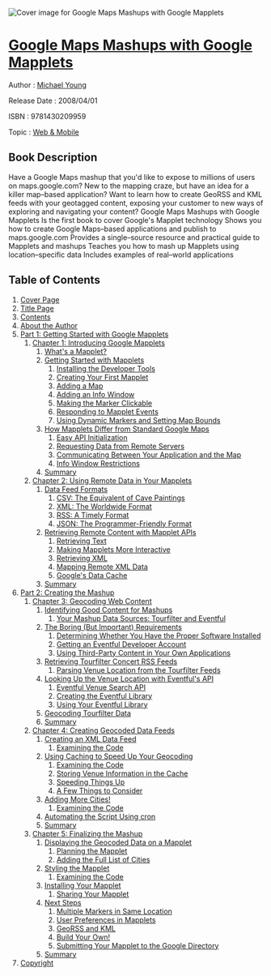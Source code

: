 ![Cover image for Google Maps Mashups with Google Mapplets](https://imgdetail.ebookreading.net/cover/cover/web_mobile/EB9781430209959.jpg)

[Google Maps Mashups with Google Mapplets](https://ebookreading.net/view/book/Google+Maps+Mashups+with+Google+Mapplets-EB9781430209959_1.html "Google Maps Mashups with Google Mapplets")
====================================================================================================================

Author : [Michael Young](https://ebookreading.net/search/author/Michael+Young)

Release Date : 2008/04/01

ISBN : 9781430209959

Topic : [Web & Mobile](https://ebookreading.net/search/category/web-mobile)

Book Description
-----------------

Have a Google Maps mashup that you'd like to expose to millions of users on maps.google.com? New to the mapping craze, but have an idea for a killer map–based application? Want to learn how to create GeoRSS and KML feeds with your geotagged content, exposing your customer to new ways of exploring and navigating your content?
Google Maps Mashups with Google Mapplets
Is the first book to cover Google's Mapplet technology
Shows you how to create Google Maps–based applications and publish to maps.google.com
Provides a single–source resource and practical guide to Mapplets and mashups
Teaches you how to mash up Mapplets using location–specific data
Includes examples of real–world applications
              
Table of Contents
-----------------

1. [Cover Page](https://ebookreading.net/view/book/Google+Maps+Mashups+with+Google+Mapplets-EB9781430209959_1.html)
1. [Title Page](https://ebookreading.net/view/book/Google+Maps+Mashups+with+Google+Mapplets-EB9781430209959_2.html)
1. [Contents](https://ebookreading.net/view/book/Google+Maps+Mashups+with+Google+Mapplets-EB9781430209959_3.html#contents)
1. [About the Author](https://ebookreading.net/view/book/Google+Maps+Mashups+with+Google+Mapplets-EB9781430209959_4.html#google_maps_mashups)
1. [Part 1: Getting Started with Google Mapplets](https://ebookreading.net/view/book/Google+Maps+Mashups+with+Google+Mapplets-EB9781430209959_5.html#getting_started_wit)
    1. [Chapter 1: Introducing Google Mapplets](https://ebookreading.net/view/book/Google+Maps+Mashups+with+Google+Mapplets-EB9781430209959_5.html#introducing_google_)
        1. [What&#39;s a Mapplet?](https://ebookreading.net/view/book/Google+Maps+Mashups+with+Google+Mapplets-EB9781430209959_5.html#what_apostrophy_s_a)
        1. [Getting Started with Mapplets](https://ebookreading.net/view/book/Google+Maps+Mashups+with+Google+Mapplets-EB9781430209959_5.html#getting_started_wit)
            1. [Installing the Developer Tools](https://ebookreading.net/view/book/Google+Maps+Mashups+with+Google+Mapplets-EB9781430209959_5.html#installing_the_deve)
            1. [Creating Your First Mapplet](https://ebookreading.net/view/book/Google+Maps+Mashups+with+Google+Mapplets-EB9781430209959_5.html#creating_your_first)
            1. [Adding a Map](https://ebookreading.net/view/book/Google+Maps+Mashups+with+Google+Mapplets-EB9781430209959_5.html#adding_a_map)
            1. [Adding an Info Window](https://ebookreading.net/view/book/Google+Maps+Mashups+with+Google+Mapplets-EB9781430209959_5.html#adding_an_info_wind)
            1. [Making the Marker Clickable](https://ebookreading.net/view/book/Google+Maps+Mashups+with+Google+Mapplets-EB9781430209959_5.html#making_the_marker_c)
            1. [Responding to Mapplet Events](https://ebookreading.net/view/book/Google+Maps+Mashups+with+Google+Mapplets-EB9781430209959_5.html#responding_to_mappl)
            1. [Using Dynamic Markers and Setting Map Bounds](https://ebookreading.net/view/book/Google+Maps+Mashups+with+Google+Mapplets-EB9781430209959_5.html#using_dynamic_marke)
        1. [How Mapplets Differ from Standard Google Maps](https://ebookreading.net/view/book/Google+Maps+Mashups+with+Google+Mapplets-EB9781430209959_5.html#how_mapplets_differ)
            1. [Easy API Initialization](https://ebookreading.net/view/book/Google+Maps+Mashups+with+Google+Mapplets-EB9781430209959_5.html#easy_api_initializa)
            1. [Requesting Data from Remote Servers](https://ebookreading.net/view/book/Google+Maps+Mashups+with+Google+Mapplets-EB9781430209959_5.html#requesting_data_fro)
            1. [Communicating Between Your Application and the Map](https://ebookreading.net/view/book/Google+Maps+Mashups+with+Google+Mapplets-EB9781430209959_5.html#communicating_betwe)
            1. [Info Window Restrictions](https://ebookreading.net/view/book/Google+Maps+Mashups+with+Google+Mapplets-EB9781430209959_5.html#info_window_restric)
        1. [Summary](https://ebookreading.net/view/book/Google+Maps+Mashups+with+Google+Mapplets-EB9781430209959_5.html#summary)
    1. [Chapter 2: Using Remote Data in Your Mapplets](https://ebookreading.net/view/book/Google+Maps+Mashups+with+Google+Mapplets-EB9781430209959_6.html#using_remote_data_i)
        1. [Data Feed Formats](https://ebookreading.net/view/book/Google+Maps+Mashups+with+Google+Mapplets-EB9781430209959_6.html#data_feed_formats)
            1. [CSV: The Equivalent of Cave Paintings](https://ebookreading.net/view/book/Google+Maps+Mashups+with+Google+Mapplets-EB9781430209959_6.html#csv_colon_the_equiv)
            1. [XML: The Worldwide Format](https://ebookreading.net/view/book/Google+Maps+Mashups+with+Google+Mapplets-EB9781430209959_6.html#xml_colon_the_world)
            1. [RSS: A Timely Format](https://ebookreading.net/view/book/Google+Maps+Mashups+with+Google+Mapplets-EB9781430209959_6.html#rss_colon_a_timely_)
            1. [JSON: The Programmer-Friendly Format](https://ebookreading.net/view/book/Google+Maps+Mashups+with+Google+Mapplets-EB9781430209959_6.html#json_colon_the_prog)
        1. [Retrieving Remote Content with Mapplet APIs](https://ebookreading.net/view/book/Google+Maps+Mashups+with+Google+Mapplets-EB9781430209959_6.html#retrieving_remote_c)
            1. [Retrieving Text](https://ebookreading.net/view/book/Google+Maps+Mashups+with+Google+Mapplets-EB9781430209959_6.html#retrieving_text)
            1. [Making Mapplets More Interactive](https://ebookreading.net/view/book/Google+Maps+Mashups+with+Google+Mapplets-EB9781430209959_6.html#making_mapplets_mor)
            1. [Retrieving XML](https://ebookreading.net/view/book/Google+Maps+Mashups+with+Google+Mapplets-EB9781430209959_6.html#retrieving_xml)
            1. [Mapping Remote XML Data](https://ebookreading.net/view/book/Google+Maps+Mashups+with+Google+Mapplets-EB9781430209959_6.html#mapping_remote_xml_)
            1. [Google&#39;s Data Cache](https://ebookreading.net/view/book/Google+Maps+Mashups+with+Google+Mapplets-EB9781430209959_6.html#google_apostrophy_s)
        1. [Summary](https://ebookreading.net/view/book/Google+Maps+Mashups+with+Google+Mapplets-EB9781430209959_6.html#summary-id1)
1. [Part 2: Creating the Mashup](https://ebookreading.net/view/book/Google+Maps+Mashups+with+Google+Mapplets-EB9781430209959_7.html#creating_the_mashup)
    1. [Chapter 3: Geocoding Web Content](https://ebookreading.net/view/book/Google+Maps+Mashups+with+Google+Mapplets-EB9781430209959_7.html#geocoding_web_conte)
        1. [Identifying Good Content for Mashups](https://ebookreading.net/view/book/Google+Maps+Mashups+with+Google+Mapplets-EB9781430209959_7.html#identifying_good_co)
            1. [Your Mashup Data Sources: Tourfilter and Eventful](https://ebookreading.net/view/book/Google+Maps+Mashups+with+Google+Mapplets-EB9781430209959_7.html#your_mashup_data_so)
        1. [The Boring (But Important) Requirements](https://ebookreading.net/view/book/Google+Maps+Mashups+with+Google+Mapplets-EB9781430209959_7.html#the_boring_open_par)
            1. [Determining Whether You Have the Proper Software Installed](https://ebookreading.net/view/book/Google+Maps+Mashups+with+Google+Mapplets-EB9781430209959_7.html#determining_whether)
            1. [Getting an Eventful Developer Account](https://ebookreading.net/view/book/Google+Maps+Mashups+with+Google+Mapplets-EB9781430209959_7.html#getting_an_eventful)
            1. [Using Third-Party Content in Your Own Applications](https://ebookreading.net/view/book/Google+Maps+Mashups+with+Google+Mapplets-EB9781430209959_7.html#using_third-party_c)
        1. [Retrieving Tourfilter Concert RSS Feeds](https://ebookreading.net/view/book/Google+Maps+Mashups+with+Google+Mapplets-EB9781430209959_7.html#retrieving_tourfilt)
            1. [Parsing Venue Location from the Tourfilter Feeds](https://ebookreading.net/view/book/Google+Maps+Mashups+with+Google+Mapplets-EB9781430209959_7.html#parsing_venue_locat)
        1. [Looking Up the Venue Location with Eventful&#39;s API](https://ebookreading.net/view/book/Google+Maps+Mashups+with+Google+Mapplets-EB9781430209959_7.html#looking_up_the_venu)
            1. [Eventful Venue Search API](https://ebookreading.net/view/book/Google+Maps+Mashups+with+Google+Mapplets-EB9781430209959_7.html#eventful_venue_sear)
            1. [Creating the Eventful Library](https://ebookreading.net/view/book/Google+Maps+Mashups+with+Google+Mapplets-EB9781430209959_7.html#creating_the_eventf)
            1. [Using Your Eventful Library](https://ebookreading.net/view/book/Google+Maps+Mashups+with+Google+Mapplets-EB9781430209959_7.html#using_your_eventful)
        1. [Geocoding Tourfilter Data](https://ebookreading.net/view/book/Google+Maps+Mashups+with+Google+Mapplets-EB9781430209959_7.html#geocoding_tourfilte)
        1. [Summary](https://ebookreading.net/view/book/Google+Maps+Mashups+with+Google+Mapplets-EB9781430209959_7.html#summary-id2)
    1. [Chapter 4: Creating Geocoded Data Feeds](https://ebookreading.net/view/book/Google+Maps+Mashups+with+Google+Mapplets-EB9781430209959_8.html#creating_geocoded_d)
        1. [Creating an XML Data Feed](https://ebookreading.net/view/book/Google+Maps+Mashups+with+Google+Mapplets-EB9781430209959_8.html#creating_an_xml_dat)
            1. [Examining the Code](https://ebookreading.net/view/book/Google+Maps+Mashups+with+Google+Mapplets-EB9781430209959_8.html#examining_the_code)
        1. [Using Caching to Speed Up Your Geocoding](https://ebookreading.net/view/book/Google+Maps+Mashups+with+Google+Mapplets-EB9781430209959_8.html#using_caching_to_sp)
            1. [Examining the Code](https://ebookreading.net/view/book/Google+Maps+Mashups+with+Google+Mapplets-EB9781430209959_8.html#examining_the_code-)
            1. [Storing Venue Information in the Cache](https://ebookreading.net/view/book/Google+Maps+Mashups+with+Google+Mapplets-EB9781430209959_8.html#storing_venue_infor)
            1. [Speeding Things Up](https://ebookreading.net/view/book/Google+Maps+Mashups+with+Google+Mapplets-EB9781430209959_8.html#speeding_things_up)
            1. [A Few Things to Consider](https://ebookreading.net/view/book/Google+Maps+Mashups+with+Google+Mapplets-EB9781430209959_8.html#a_few_things_to_con)
        1. [Adding More Cities!](https://ebookreading.net/view/book/Google+Maps+Mashups+with+Google+Mapplets-EB9781430209959_8.html#adding_more_cities_)
            1. [Examining the Code](https://ebookreading.net/view/book/Google+Maps+Mashups+with+Google+Mapplets-EB9781430209959_8.html#examining_the_code-)
        1. [Automating the Script Using cron](https://ebookreading.net/view/book/Google+Maps+Mashups+with+Google+Mapplets-EB9781430209959_8.html#automating_the_scri)
        1. [Summary](https://ebookreading.net/view/book/Google+Maps+Mashups+with+Google+Mapplets-EB9781430209959_8.html#summary-id3)
    1. [Chapter 5: Finalizing the Mashup](https://ebookreading.net/view/book/Google+Maps+Mashups+with+Google+Mapplets-EB9781430209959_9.html#finalizing_the_mash)
        1. [Displaying the Geocoded Data on a Mapplet](https://ebookreading.net/view/book/Google+Maps+Mashups+with+Google+Mapplets-EB9781430209959_9.html#displaying_the_geoc)
            1. [Planning the Mapplet](https://ebookreading.net/view/book/Google+Maps+Mashups+with+Google+Mapplets-EB9781430209959_9.html#planning_the_mapple)
            1. [Adding the Full List of Cities](https://ebookreading.net/view/book/Google+Maps+Mashups+with+Google+Mapplets-EB9781430209959_9.html#adding_the_full_lis)
        1. [Styling the Mapplet](https://ebookreading.net/view/book/Google+Maps+Mashups+with+Google+Mapplets-EB9781430209959_9.html#styling_the_mapplet)
            1. [Examining the Code](https://ebookreading.net/view/book/Google+Maps+Mashups+with+Google+Mapplets-EB9781430209959_9.html#examining_the_code-)
        1. [Installing Your Mapplet](https://ebookreading.net/view/book/Google+Maps+Mashups+with+Google+Mapplets-EB9781430209959_9.html#installing_your_map)
            1. [Sharing Your Mapplet](https://ebookreading.net/view/book/Google+Maps+Mashups+with+Google+Mapplets-EB9781430209959_9.html#sharing_your_mapple)
        1. [Next Steps](https://ebookreading.net/view/book/Google+Maps+Mashups+with+Google+Mapplets-EB9781430209959_9.html#next_steps)
            1. [Multiple Markers in Same Location](https://ebookreading.net/view/book/Google+Maps+Mashups+with+Google+Mapplets-EB9781430209959_9.html#multiple_markers_in)
            1. [User Preferences in Mapplets](https://ebookreading.net/view/book/Google+Maps+Mashups+with+Google+Mapplets-EB9781430209959_9.html#user_preferences_in)
            1. [GeoRSS and KML](https://ebookreading.net/view/book/Google+Maps+Mashups+with+Google+Mapplets-EB9781430209959_9.html#georss_and_kml)
            1. [Build Your Own!](https://ebookreading.net/view/book/Google+Maps+Mashups+with+Google+Mapplets-EB9781430209959_9.html#build_your_own_excl)
            1. [Submitting Your Mapplet to the Google Directory](https://ebookreading.net/view/book/Google+Maps+Mashups+with+Google+Mapplets-EB9781430209959_9.html#submitting_your_map)
        1. [Summary](https://ebookreading.net/view/book/Google+Maps+Mashups+with+Google+Mapplets-EB9781430209959_9.html#summary-id4)
1. [Copyright](https://ebookreading.net/view/book/Google+Maps+Mashups+with+Google+Mapplets-EB9781430209959_10.html)
